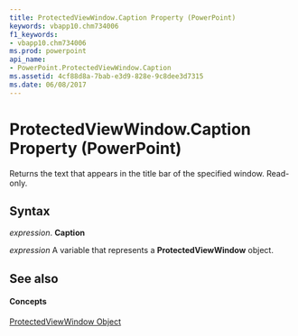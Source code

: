 ```yaml
---
title: ProtectedViewWindow.Caption Property (PowerPoint)
keywords: vbapp10.chm734006
f1_keywords:
- vbapp10.chm734006
ms.prod: powerpoint
api_name:
- PowerPoint.ProtectedViewWindow.Caption
ms.assetid: 4cf88d8a-7bab-e3d9-828e-9c8dee3d7315
ms.date: 06/08/2017
---
```



# ProtectedViewWindow.Caption Property (PowerPoint)

Returns the text that appears in the title bar of the specified window. Read-only.


## Syntax

 _expression_. **Caption**

 _expression_ A variable that represents a **ProtectedViewWindow** object.


## See also


#### Concepts


[ProtectedViewWindow Object](protectedviewwindow-object-powerpoint.md)


